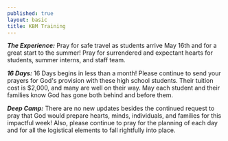 ```yaml
---
published: true
layout: basic
title: KBM Training
---
```


***The Experience:***
Pray for safe travel as students arrive May 16th and for a great start to the summer!  Pray for surrendered and expectant hearts for students, summer interns, and staff team.

***16 Days:***
16 Days begins in less than a month!  Please continue to send your prayers for God's provision with these high school students.  Their tuition cost is $2,000, and many are well on their way.  May each student and their families know God has gone both behind and before them.

***Deep Camp:***
There are no new updates besides the continued request to pray that God would prepare hearts, minds, individuals, and families for this impactful week!  Also, please continue to pray for the planning of each day and for all the logistical elements to fall rightfully into place.
